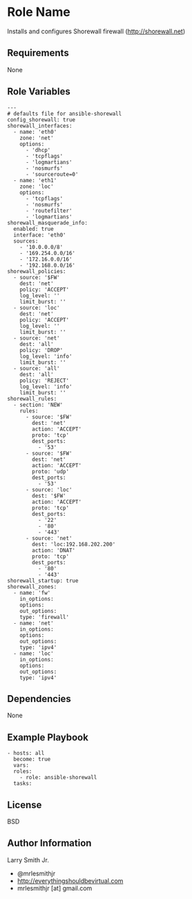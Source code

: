 Role Name
=========

Installs and configures Shorewall firewall (http://shorewall.net)

Requirements
------------

None

Role Variables
--------------

````
---
# defaults file for ansible-shorewall
config_shorewall: true
shorewall_interfaces:
  - name: 'eth0'
    zone: 'net'
    options:
      - 'dhcp'
      - 'tcpflags'
      - 'logmartians'
      - 'nosmurfs'
      - 'sourceroute=0'
  - name: 'eth1'
    zone: 'loc'
    options:
      - 'tcpflags'
      - 'nosmurfs'
      - 'routefilter'
      - 'logmartians'
shorewall_masquerade_info:
  enabled: true
  interface: 'eth0'
  sources:
    - '10.0.0.0/8'
    - '169.254.0.0/16'
    - '172.16.0.0/16'
    - '192.168.0.0/16'
shorewall_policies:
  - source: '$FW'
    dest: 'net'
    policy: 'ACCEPT'
    log_level: ''
    limit_burst: ''
  - source: 'loc'
    dest: 'net'
    policy: 'ACCEPT'
    log_level: ''
    limit_burst: ''
  - source: 'net'
    dest: 'all'
    policy: 'DROP'
    log_level: 'info'
    limit_burst: ''
  - source: 'all'
    dest: 'all'
    policy: 'REJECT'
    log_level: 'info'
    limit_burst: ''
shorewall_rules:
  - section: 'NEW'
    rules:
      - source: '$FW'
        dest: 'net'
        action: 'ACCEPT'
        proto: 'tcp'
        dest_ports:
          - '53'
      - source: '$FW'
        dest: 'net'
        action: 'ACCEPT'
        proto: 'udp'
        dest_ports:
          - '53'
      - source: 'loc'
        dest: '$FW'
        action: 'ACCEPT'
        proto: 'tcp'
        dest_ports:
          - '22'
          - '80'
          - '443'
      - source: 'net'
        dest: 'loc:192.168.202.200'
        action: 'DNAT'
        proto: 'tcp'
        dest_ports:
          - '80'
          - '443'
shorewall_startup: true
shorewall_zones:
  - name: 'fw'
    in_options:
    options:
    out_options:
    type: 'firewall'
  - name: 'net'
    in_options:
    options:
    out_options:
    type: 'ipv4'
  - name: 'loc'
    in_options:
    options:
    out_options:
    type: 'ipv4'
````

Dependencies
------------

None

Example Playbook
----------------

````
- hosts: all
  become: true
  vars:
  roles:
    - role: ansible-shorewall
  tasks:
````
License
-------

BSD

Author Information
------------------

Larry Smith Jr.
- @mrlesmithjr
- http://everythingshouldbevirtual.com
- mrlesmithjr [at] gmail.com
